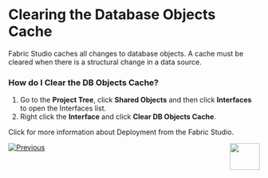 # Clearing the Database Objects Cache

Fabric Studio caches all changes to database objects. A cache must be cleared when there is a structural change in a data source.

### How do I Clear the DB Objects Cache?

1.	Go to the **Project Tree**, click **Shared Objects** and then click **Interfaces** to open the Interfaces list.
2.	Right click the **Interface** and click **Clear DB Objects Cache**.

Click for more information about Deployment from the Fabric Studio.

[![Previous](https://github.com/k2view-academy/K2View-Academy/blob/master/articles/images/Previous.png)](https://github.com/k2view-academy/K2View-Academy/blob/master/articles/05_DB_interfaces/07_deleting_disabling_an_interface.md)[<img align="right" width="60" height="54" src="https://github.com/k2view-academy/K2View-Academy/blob/master/articles/images/Next.png">](https://github.com/k2view-academy/K2View-Academy/blob/master/articles/05_DB_interfaces/09_fabric_API_for_DB_interfaces.md)
